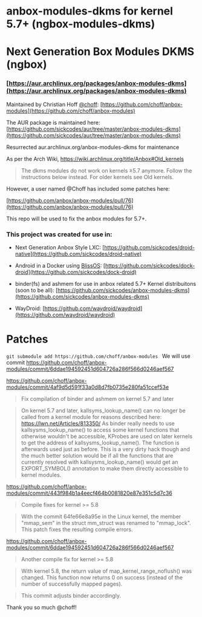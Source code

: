 # anbox-modules-dkms for kernel 5.7+ (ngbox-modules-dkms)

# Next Generation Box Modules DKMS (ngbox)

### [https://aur.archlinux.org/packages/anbox-modules-dkms](https://aur.archlinux.org/packages/anbox-modules-dkms)


Maintained by Christian Hoff [@choff](https://github.com/choff): [https://github.com/choff/anbox-modules](https://github.com/choff/anbox-modules)

The AUR package is maintained here: [https://github.com/sickcodes/aur/tree/master/anbox-modules-dkms](https://github.com/sickcodes/aur/tree/master/anbox-modules-dkms)


Resurrected aur.archlinux.org/anbox-modules-dkms for maintenance 

As per the Arch Wiki, https://wiki.archlinux.org/title/Anbox#Old_kernels

> The dkms modules do not work on kernels ≥5.7 anymore. Follow the instructions below instead. For older kernels see Old kernels.

However, a user named @Choff has included some patches here:

[https://github.com/anbox/anbox-modules/pull/76](https://github.com/anbox/anbox-modules/pull/76)

This repo will be used to fix the anbox modules for 5.7+.

### This project was created for use in:
- Next Generation Anbox Style LXC: [https://github.com/sickcodes/droid-native](https://github.com/sickcodes/droid-native)

- Android in a Docker using [BlissOS](https://blissos.org/): [https://github.com/sickcodes/dock-droid](https://github.com/sickcodes/dock-droid)

- binder(fs) and ashmem for use in anbox related 5.7+ Kernel distribuitons (soon to be all): [https://github.com/sickcodes/anbox-modules-dkms](https://github.com/sickcodes/anbox-modules-dkms)

- WayDroid: [https://github.com/waydroid/waydroid](https://github.com/waydroid/waydroid)


# Patches 

`git submodule add https://github.com/choff/anbox-modules
`
We will use commit https://github.com/choff/anbox-modules/commit/6ddae194592451d604726a286f566d0246aef567

https://github.com/choff/anbox-modules/commit/4af9d5d591f33a0d8d7fb0735e280fa51ccef53e

>  Fix compilation of binder and ashmem on kernel 5.7 and later

> On kernel 5.7 and later, kallsyms_lookup_name() can no longer be called from a kernel
> module for reasons described here: https://lwn.net/Articles/813350/
> As binder really needs to use kallsysms_lookup_name() to access some kernel
> functions that otherwise wouldn't be accessible, KProbes are used on later
> kernels to get the address of kallsysms_lookup_name(). The function is
> afterwards used just as before. This is a very dirty hack though and the much
> better solution would be if all the functions that are currently resolved
> with kallsysms_lookup_name() would get an EXPORT_SYMBOL() annotation to
> make them directly accessible to kernel modules.


https://github.com/choff/anbox-modules/commit/443f984b1a4eecf464b0081820e87e351c5d7c36

> Compile fixes for kernel >= 5.8

> With the commit 64fe66e8a95e in the Linux kernel, the member "mmap_sem" in the
> struct mm_struct was renamed to "mmap_lock". This patch fixes the resulting
> compile errors.

https://github.com/choff/anbox-modules/commit/6ddae194592451d604726a286f566d0246aef567

> Another compile fix for kernel >= 5.8

> With kernel 5.8, the return value of map_kernel_range_noflush()
> was changed. This function now returns 0 on success (instead of
> the number of successfully mapped pages).

> This commit adjusts binder accordingly.

Thank you so much @choff!
